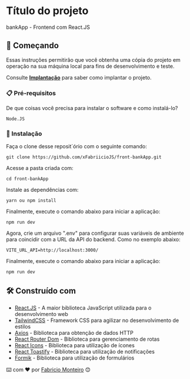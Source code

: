 # Título do projeto

bankApp - Frontend com React.JS

## 🚀 Começando

Essas instruções permitirão que você obtenha uma cópia do projeto em operação na sua máquina local para fins de desenvolvimento e teste.

Consulte **[Implantação](#-implanta%C3%A7%C3%A3o)** para saber como implantar o projeto.

### 📋 Pré-requisitos

De que coisas você precisa para instalar o software e como instalá-lo?

```
Node.JS
```

### 🔧 Instalação

Faça o clone desse reposit´ório com o seguinte comando:

```
git clone https://github.com/xFabriicioJS/front-bankApp.git
```

Acesse a pasta criada com:

```
cd front-bankApp
```

Instale as dependências com:

```
yarn ou npm install
```

Finalmente, execute o comando abaixo para iniciar a aplicação:

```
npm run dev
```

Agora, crie um arquivo ".env" para configurar suas variáveis de ambiente para coincidir com a URL da API do backend. Como no exemplo abaixo:

```
VITE_URL_API=http://localhost:3000/
```

Finalmente, execute o comando abaixo para iniciar a aplicação:

```
npm run dev
```

## 🛠️ Construído com

- [React.JS](https://pt-br.reactjs.org/) - A maior biblioteca JavaScript utilizada para o desenvolvimento web
- [TailwindCSS](https://expressjs.com/pt-br/) - Framework CSS para agilizar no desenvolvimento de estilos
- [Axios](https://axios-http.com/ptbr/docs/intro) - Biblioteca para obtenção de dados HTTP
- [React Router Dom](https://reactrouter.com/web/guides/quick-start) - Biblioteca para gerenciamento de rotas
- [React Icons](https://react-icons.github.io/react-icons/) - Biblioteca para utilização de ícones
- [React Toastify](https://fkhadra.github.io/react-toastify/introduction) - Biblioteca para utilização de notificações
- [Formik](https://formik.org/docs/overview) - Biblioteca para utilização de formulários

⌨️ com ❤️ por [Fabricio Monteiro](https://github.com/xFabriicioJS) 😊
